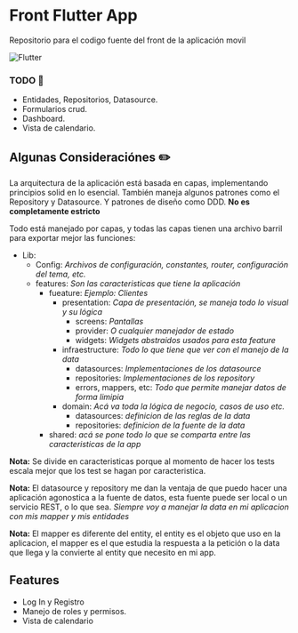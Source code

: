 
# Front Flutter App

Repositorio para el codigo fuente del front de la aplicación movil

![Flutter](https://img.shields.io/badge/Flutter-%2302569B.svg?style=for-the-badge&logo=Flutter&logoColor=white)


### TODO 📃
- Entidades, Repositorios, Datasource.
- Formularios crud.
- Dashboard.
- Vista de calendario.

## Algunas Consideraciónes ✏️

La arquitectura de la aplicación está basada en capas, implementando principios solid en lo esencial. También maneja algunos patrones como el Repository y Datasource. Y patrones de diseño como DDD. **No es completamente estricto**

Todo está manejado por capas, y todas las capas tienen una archivo barril para exportar mejor las funciones:

- Lib:
    - Config: _Archivos de configuración, constantes, router, configuración del tema, etc._
    - features: _Son las caracteristicas que tiene la aplicación_
        - fueature: _Ejemplo: Clientes_
            - presentation: _Capa de presentación, se maneja todo lo visual y su lógica_
                - screens: _Pantallas_
                - provider: _O cualquier manejador de estado_
                - widgets: _Widgets abstraidos usados para esta feature_
            - infraestructure: _Todo lo que tiene que ver con el manejo de la data_
                - datasources: _Implementaciones de los datasource_
                - repositories: _Implementaciones de los repository_
                - errors, mappers, etc: _Todo que permite manejar datos de forma limipia_
            - domain: _Acá va toda la lógica de negocio, casos de uso etc._
                - datasources: _definicion de las reglas de la data_
                - repositories: _definicion de la fuente de la data_
        - shared: _acá se pone todo lo que se comparta entre las caracteristicas de la app_

**Nota:** Se divide en caracteristicas porque al momento de hacer los tests escala mejor que los test se hagan por caracteristica.

**Nota:** El datasource y repository me dan la ventaja de que puedo hacer una aplicación agonostica a la fuente de datos, esta fuente puede ser local o un servicio REST, o lo que sea. _Siempre voy a manejar la data en mi aplicacion con mis mapper y mis entidades_

**Nota:** El mapper es diferente del entity, el entity es el objeto que uso en la aplicacion, el mapper es el que estudia la respuesta a la petición o la data que llega y la convierte al entity que necesito en mi app.
## Features

- Log In y Registro
- Manejo de roles y permisos.
- Vista de calendario


